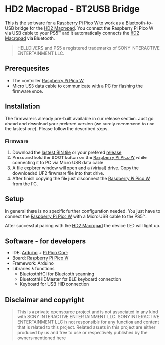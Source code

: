 # HD2 Macropad - BT2USB Bridge

This is the software for a Raspberry Pi Pico W to work as a Bluetooth-to-USB bridge for the [HD2 Macropad](https://github.com/unic8s/hd2_macropad).
You connect the Raspberry Pi Pico W via USB cable to your PS5&trade; and it automatically connects the [HD2 Macropad](https://github.com/unic8s/hd2_macropad) via Bluetooth.

> HELLDIVERS and PS5 a registered trademarks of SONY INTERACTIVE ENTERTAINMENT LLC.

## Prerequesites
- The controller [Raspberry Pi Pico W](https://www.raspberrypi.com/documentation/microcontrollers/pico-series.html#raspberry-pi-pico-w-and-pico-wh)
- Micro USB data cable to communicate with a PC for flashing the firmware once.

## Installation

The firmware is already pre-built available in our release section. Just go ahead and download your prefered version (we surely recommend to use the lastest one).
Please follow the described steps.

### Firmware
1. Download the [lastest BIN file](https://github.com/unic8s/bt2usb_keyboard/releases/latest/download/bt2usb_keyboard.UF2) or your prefered [release](https://github.com/unic8s/bt2usb_keyboard/releases)
2. Press and hold the BOOT button on the [Raspberry Pi Pico W](https://www.raspberrypi.com/documentation/microcontrollers/pico-series.html#raspberry-pi-pico-w-and-pico-wh) while connecting it to PC via Micro USB data cable
3. A file explorer window will open and a (virtual) drive. Copy the downloaded UF2 firwmare file into that drive.
4. After finish copying the file just disconnect the [Raspberry Pi Pico W](https://www.raspberrypi.com/documentation/microcontrollers/pico-series.html#raspberry-pi-pico-w-and-pico-wh) from the PC.

## Setup

In general there is no specific further configuration needed.
You just have to connect the [Raspberry Pi Pico W](https://www.raspberrypi.com/documentation/microcontrollers/pico-series.html#raspberry-pi-pico-w-and-pico-wh) with a Micro USB cable to the PS5&trade;.

After successful pairing with the [HD2 Macropad](https://github.com/unic8s/hd2_macropad) the device LED will light up.

## Software - for developers

- IDE: [Arduino]([https://code.visualstudio.com/](https://www.arduino.cc/en/software)) + [Pi Pico Core]([https://platformio.org/](https://github.com/earlephilhower/arduino-pico))
- Board: [Raspberry Pi Pico W](https://www.raspberrypi.com/documentation/microcontrollers/pico-series.html#raspberry-pi-pico-w-and-pico-wh)
- Framework: Arduino
- Libraries & functions
  - BluetoothHCI for Bluetooth scanning
  - BluetoothHIDMaster for BLE keyboard connection
  - Keyboard for USB HID connection

## Disclaimer and copyright
> This is a private opensource project and is not associated in any kind with SONY INTERACTIVE ENTERTAINMENT LLC.
> SONY INTERACTIVE ENTERTAINMENT LLC is not responsible for any function and content that is related to this project.
> Related assets in this project are either produced by us and free to use or respectively published by the owners mentioned here.
